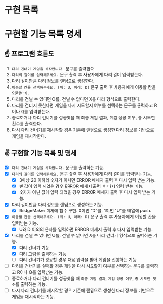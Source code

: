 # 구현 목록

# **구현할 기능 목록 명세**

## **☝️ 프로그램 흐름도**

1. `다리 건너기 게임을 시작합니다.` 문구를 출력한다.
2. `다리의 길이를 입력해주세요.` 문구 출력 후 사용자에게 다리 길이 입력받는다.
3. 다리 길이만큼 다리 정보를 랜덤으로 생성한다.
4. `이동할 칸을 선택해주세요. (위: U, 아래: D)` 문구 출력 후 사용자에게 이동할 칸을 입력받기.
5. 다리를 건널 수 있다면 O를, 건널 수 없다면 X를 다리 형식으로 출력한다.
6. 다리를 건너지 못한다면 게임을 다시 시도할지 여부를 선택하는 문구를 출력하고 R이나 Q를 입력받는다.
7. 종료하거나 다리 건너기를 성공했을 때 최종 게임 결과, 게임 성공 여부, 총 시도한 횟수를 출력한다.
8. 다시 다리 건너기를 재시작할 경우 기존에 랜덤으로 생성한 다리 정보를 기반으로 게임을 재시작한다.

## **✌️ 구현할 기능 목록 및 명세**

- [x] `다리 건너기 게임을 시작합니다.` 문구를 출력하는 기능.
- [x] `다리의 길이를 입력해주세요.` 문구 출력 후 사용자에게 다리 길이를 입력받는 기능.
  - [x] 3이상 20 이하의 숫자가 아니면 ERROR 메세지 출력 후 다시 입력 받는 기능.
  - [x] 빈 값이 입력 되었을 경우 ERROR 메세지 출력 후 다시 입력 받는 기능.
  - [x] 숫자가 아닌 값이 입력 되었을 경우 ERROR 메세지 출력 후 다시 입력 받는 기능.
- [x] 다리 길이만큼 다리 정보를 랜덤으로 생성하는 기능.
  - [x] BridgeMaker 객체에 함수 구현. 0이면 "D"를, 1이면 "U"를 배열에 push.
- [x] `이동할 칸을 선택해주세요. (위: U, 아래: D)` 문구 출력 후 사용자에게 이동할 칸을 입력받는 기능.
  - [x] U와 D 이외의 문자를 입력하면 ERROR 메세지 출력 후 다시 입력받는 기능.
- [x] 다리를 건널 수 있다면 O를, 건널 수 없다면 X를 다리 건너기 형식으로 출력하는 기능.
  - [x] 다리 건너기 기능
  - [x] 다리 그림을 출력하는 기능
  - [ ] 다리 건너기가 성공할 경우 다음 입력을 받아 게임을 진행하는 기능
- [ ] 다리를 건너기를 실패할 경우 게임을 다시 시도할지 여부를 선택하는 문구를 출력하고 R이나 Q를 입력받는 기능.
- [ ] 종료하거나 다리 건너기를 성공했을 때 `최종 게임 결과`, `게임 성공 여부`, `총 시도한 횟수`를 출력하는 기능.
- [ ] 다시 다리 건너기를 재시작할 경우 기존에 랜덤으로 생성한 다리 정보를 기반으로 게임을 재시작하는 기능.

